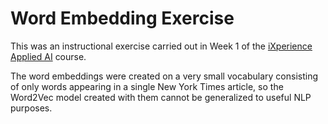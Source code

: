 # Word Embedding Exercise

This was an instructional exercise carried out in Week 1 of the [iXperience Applied AI](http://ixperience.co.za/courses/applied-ai) course.

The word embeddings were created on a very small vocabulary consisting of only words appearing in a single New York Times article, so the Word2Vec model created with them cannot be generalized to useful NLP purposes.
